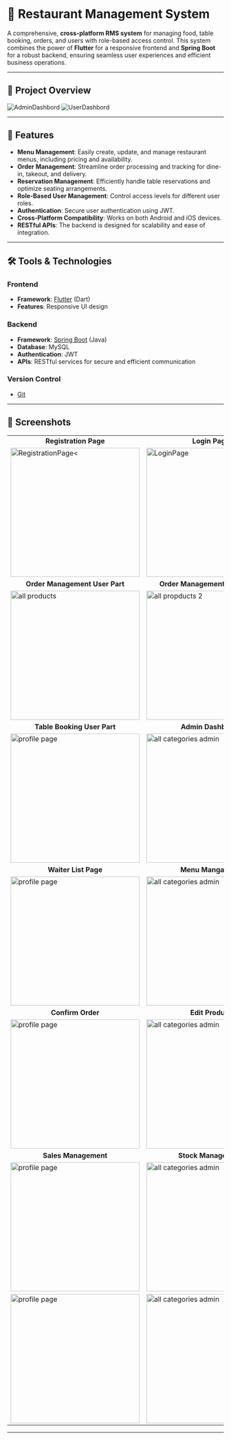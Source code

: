 
# 🛒 Restaurant Management System

A comprehensive, **cross-platform RMS system** for managing food, table booking, orders, and users with role-based access control. This system combines the power of **Flutter** for a responsive frontend and **Spring Boot** for a robust backend, ensuring seamless user experiences and efficient business operations.

---

## 📸 Project Overview
![AdminDashbord](https://github.com/user-attachments/assets/db30fbdc-5cda-4a9b-b5ed-7d4128458947)
![UserDashbord](https://github.com/user-attachments/assets/6e7086b5-2cda-4499-8c70-e7c46270a7b5)

---

## 🚀 Features

- **Menu Management**: Easily create, update, and manage restaurant menus, including pricing and availability.
- **Order Management**: Streamline order processing and tracking for dine-in, takeout, and delivery.
- **Reservation Management**: Efficiently handle table reservations and optimize seating arrangements.
- **Role-Based User Management**: Control access levels for different user roles.
- **Authentication**: Secure user authentication using JWT.
- **Cross-Platform Compatibility**: Works on both Android and iOS devices.
- **RESTful APIs**: The backend is designed for scalability and ease of integration.

---

## 🛠️ Tools & Technologies

### **Frontend**  
- **Framework**: [Flutter](https://flutter.dev) (Dart)
- **Features**: Responsive UI design  


### **Backend**  
- **Framework**: [Spring Boot](https://spring.io/projects/spring-boot) (Java)  
- **Database**: MySQL  
- **Authentication**: JWT  
- **APIs**: RESTful services for secure and efficient communication  

### **Version Control**  
- [Git](https://git-scm.com/)

---


## 📱 Screenshots

<table>
  <tr>
    <td align="center"><strong>Registration Page</strong></td>
    <td align="center"><strong>Login Page</strong></td>
    <td align="center"><strong>User Dashboard</strong></td>
    <td align="center"><strong>View Food Page/strong></td>
  </tr>
  <tr>
    <td><img src="https://github.com/user-attachments/assets/26bd1f0d-2d65-4abb-a100-382ffaf35d0f" alt="RegistrationPage<" width="300"/></td>
    <td><img src="https://github.com/user-attachments/assets/7beda32d-226e-4e2b-9664-a5a1676edbd4" alt="LoginPage" width="300"/></td>
    <td><img src="https://github.com/user-attachments/assets/535e33da-cb10-4ef4-91a2-4d625dab51f2" alt="UserDashboard" width="300"/></td>
    <td><img src="https://github.com/user-attachments/assets/ab04b6c4-d631-44bb-a62a-632e99449e3e" alt="MenuManagement" width="300"/></td>
  </tr>
  
  <tr>
    <td align="center"><strong>Order Management User Part</strong></td>
    <td align="center"><strong>Order Management User Part2</strong></td>
    <td align="center"><strong>Order List Page User Part</strong></td>
    <td align="center"><strong>Order List Page User Part2</strong></td>
  </tr>
  <tr>
    <td><img src="https://github.com/user-attachments/assets/54175a3c-02b9-46a1-ae10-fb92d66b517b" alt="all products" width="300"/></td>
    <td><img src="https://github.com/user-attachments/assets/1753971a-11f3-47d8-80bd-9687116d3531" alt="all propducts 2" width="300"/></td>
    <td><img src="https://github.com/user-attachments/assets/aa9efc60-8b43-46e7-a684-09e948c6c7e3" alt="new products" width="300"/></td>
    <td><img src="https://github.com/user-attachments/assets/78b90f64-4fca-4856-b697-5efab5c016ff" alt="user Dashbord" width="300"/></td>
  </tr>

  <tr>
    <td align="center"><strong>Table Booking User Part</strong></td>
    <td align="center"><strong>Admin Dashboard</strong></td>
    <td align="center"><strong>User List Page</strong></td>
    <td align="center"><strong>Customer List Page</strong></td>
  </tr>
  <tr>
    <td><img src="https://github.com/user-attachments/assets/4be424ea-dc90-4043-adee-2581d041f0b2" alt="profile page" width="300"/></td>
    <td><img src="https://github.com/user-attachments/assets/83a1cc79-ed0e-4b66-b504-f6fb38271d10" alt="all categories admin" width="300"/></td>
    <td><img src="https://github.com/user-attachments/assets/adbfad57-30e3-4fe1-980d-0fefe46bdce5" alt="all categories user" width="300"/></td>
    <td><img src="https://github.com/user-attachments/assets/b7db6b9b-8a82-4562-82b1-3f1e76639a79" alt="new products" width="300"/></td>
  </tr>

  <tr>
    <td align="center"><strong>Waiter List Page</strong></td>
    <td align="center"><strong>Menu Mangament</strong></td>
    <td align="center"><strong>Menu Mangament Part2</strong></td>
    <td align="center"><strong>Add Food Page</strong></td>
  </tr>
  <tr>
    <td><img src="https://github.com/user-attachments/assets/a0a0032b-350c-4194-8324-e27346985f2f" alt="profile page" width="300"/></td>
    <td><img src="https://github.com/user-attachments/assets/63594ba9-7ea7-44b2-8ea4-6089c200a6ce" alt="all categories admin" width="300"/></td>
    <td><img src="https://github.com/user-attachments/assets/4662f41e-6875-4eb5-9fdc-65993b050d0a" alt="all categories user" width="300"/></td>
    <td><img src="https://github.com/user-attachments/assets/d439bfca-f9f8-4433-9550-1c119e6b8bca" alt="new products" width="300"/></td>
  </tr>

  <tr>
    <td align="center"><strong>Confirm Order</strong></td>
    <td align="center"><strong>Edit Product</strong></td>
    <td align="center"><strong>Kids Ware Products</strong></td>
    <td align="center"><strong>Mans Accessories </strong></td>
  </tr>
  <tr>
    <td><img src="https://github.com/user-attachments/assets/6db9d10f-5948-4e42-a5dc-b9a0c50d8448" alt="profile page" width="300"/></td>
    <td><img src="https://github.com/user-attachments/assets/ecbf7322-1527-4e20-93b5-65d4aa271f7d" alt="all categories admin" width="300"/></td>
    <td><img src="https://github.com/user-attachments/assets/e09cfd58-c8e4-4b1d-8749-10fc38f799fe" alt="all categories user" width="300"/></td>
    <td><img src="https://github.com/user-attachments/assets/d1737873-266b-4fef-9a82-26179d94d378" alt="new products" width="300"/></td>
  </tr>

  <tr>
    <td align="center"><strong>Sales Management</strong></td>
    <td align="center"><strong>Stock Management</strong></td>
    <td align="center"><strong>Supplier Management</strong></td>
    <td align="center"><strong>Mans Accessories </strong></td>
  </tr>
  <tr>
    <td><img src="https://github.com/user-attachments/assets/6d5c0dcc-ad4a-4534-81c8-35ea23fb7145" alt="profile page" width="300"/></td>
    <td><img src="https://github.com/user-attachments/assets/029f9ff5-a74c-4fa8-8303-396a0f3e0649" alt="all categories admin" width="300"/></td>
    <td><img src="https://github.com/user-attachments/assets/f5185d25-ad19-4aab-8b3b-4b229185c5f8" alt="all categories user" width="300"/></td>
    <td><img src="https://github.com/user-attachments/assets/bdb50df8-0bc5-4112-b7de-73d54bb3e902" alt="new products" width="300"/></td>
  </tr>


  <tr>
    <td><img src="https://github.com/user-attachments/assets/7e8aab5a-e97a-4550-8380-351488616840" alt="profile page" width="300"/></td>
    <td><img src="https://github.com/user-attachments/assets/7cd5b900-ab81-468c-9757-1f6798aa7661" alt="all categories admin" width="300"/></td>
    <td><img src="https://github.com/user-attachments/assets/851f198b-0f4a-4843-8872-6a6601ec608e" alt="all categories user" width="300"/></td>
    <td><img src="https://github.com/user-attachments/assets/7093ac1f-1171-42d5-bca9-fb53a8be221e" alt="new products" width="300"/></td>
  </tr>
  
</table>

---
